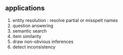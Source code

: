 
## applications

1. entity resolution : resolve partial or misspelt names
2. question answering
1. semantic search
1. item similarity
3. draw non-obvious inferences
1. detect inconsistency

